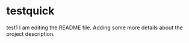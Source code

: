 # testquick
test1
I am editing the README file. Adding some more details about the project description.

